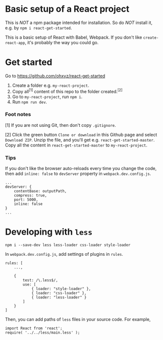 # Basic setup of a React project

This is _NOT_ a npm package intended for installation. So do _NOT_ install it, e.g. by `npm i react-get-started`.

This is a basic setup of React with Babel, Webpack. If you don't like `create-react-app`, it's probably the way you could go.

# Get started
Go to https://github.com/ohxyz/react-get-started

1. Create a folder e.g. `my-react-project`.
2. Copy all<sup>[1]</sup> content of this repo to the folder created.<sup>[2]</sup>
3. Go to `my-react-project`, run `npm i`.
4. Run `npm run dev`.

### Foot notes
[1] If you are not using Git, then don't copy `.gitignore`.

[2] Click the green button `Clone or download` in this Github page and select `Download ZIP`. Unzip the file, and you'll get e.g. `react-get-started-master`. Copy all the content in `react-get-started-master` to `my-react-project`.

### Tips
If you don't like the browser auto-reloads every time you change the code, then add `inline: false` to `devServer` property in `webpack.dev.config.js`.

```
...
devServer: {
    contentBase: outputPath,
    compress: true,
    port: 5000,
    inline: false
}
...
```

# Developing with `less`
```
npm i --save-dev less less-loader css-loader style-loader
```

In `webpack.dev.config.js`, add settings of plugins in `rules`.
```
rules: [
    ...,
    
    {
        test: /\.less$/,
        use: [ 
            { loader: "style-loader" },
            { loader: "css-loader" },
            { loader: "less-loader" }
        ]
    }
]
```

Then, you can add paths of `less` files in your source code. For example,
```
import React from 'react';
require( '../../less/main.less' );
```
